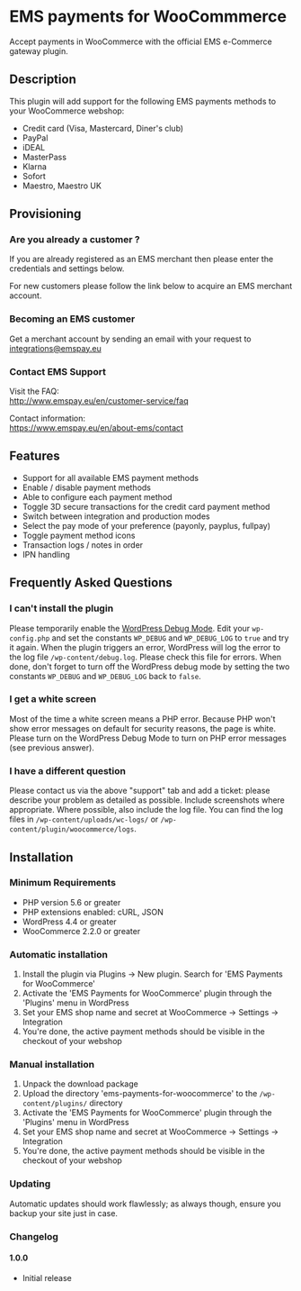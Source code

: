 # EMS payments for WooCommmerce
Accept payments in WooCommerce with the official EMS e-Commerce gateway plugin.

## Description 
This plugin will add support for the following EMS payments methods to your WooCommerce webshop:

* Credit card (Visa, Mastercard, Diner's club)
* PayPal
* iDEAL
* MasterPass
* Klarna
* Sofort
* Maestro, Maestro UK

## Provisioning 

### Are you already a customer ?
If you are already registered as an EMS merchant then please enter the credentials and settings below.	

For new customers please follow the link below to acquire an EMS merchant account.

### Becoming an EMS customer
Get a merchant account by sending an email with your request to integrations@emspay.eu

### Contact EMS Support
Visit the FAQ:	
http://www.emspay.eu/en/customer-service/faq 

Contact information:	
https://www.emspay.eu/en/about-ems/contact 

## Features
* Support for all available EMS payment methods
* Enable / disable payment methods 
* Able to configure each payment method
* Toggle 3D secure transactions for the credit card payment method
* Switch between integration and production modes
* Select the pay mode of your preference (payonly, payplus, fullpay)
* Toggle payment method icons
* Transaction logs / notes in order
* IPN handling

## Frequently Asked Questions

### I can't install the plugin 
Please temporarily enable the [WordPress Debug Mode](https://codex.wordpress.org/Debugging_in_WordPress). Edit your `wp-config.php` and set the constants `WP_DEBUG` and `WP_DEBUG_LOG` to `true` and try
it again. When the plugin triggers an error, WordPress will log the error to the log file `/wp-content/debug.log`. Please check this file for errors. When done, don't forget to turn off
the WordPress debug mode by setting the two constants `WP_DEBUG` and `WP_DEBUG_LOG` back to `false`.

### I get a white screen
Most of the time a white screen means a PHP error. Because PHP won't show error messages on default for security reasons, the page is white. Please turn on the WordPress Debug Mode to turn on PHP error messages (see previous answer).

### I have a different question
Please contact us via the above "support" tab and add a ticket: please describe your problem as detailed as possible. Include screenshots where appropriate.
Where possible, also include the log file. You can find the log files in `/wp-content/uploads/wc-logs/` or `/wp-content/plugin/woocommerce/logs`.

## Installation

### Minimum Requirements
* PHP version 5.6 or greater
* PHP extensions enabled: cURL, JSON
* WordPress 4.4 or greater
* WooCommerce 2.2.0 or greater

### Automatic installation
1. Install the plugin via Plugins -> New plugin. Search for 'EMS Payments for WooCommerce'
2. Activate the 'EMS Payments for WooCommerce' plugin through the 'Plugins' menu in WordPress
3. Set your EMS shop name and secret at WooCommerce -> Settings -> Integration
4. You're done, the active payment methods should be visible in the checkout of your webshop

### Manual installation 
1. Unpack the download package
2. Upload the directory 'ems-payments-for-woocommerce' to the `/wp-content/plugins/` directory
3. Activate the 'EMS Payments for WooCommerce' plugin through the 'Plugins' menu in WordPress
4. Set your EMS shop name and secret at WooCommerce -> Settings -> Integration
5. You're done, the active payment methods should be visible in the checkout of your webshop

### Updating 
Automatic updates should work flawlessly; as always though, ensure you backup your site just in case.

### Changelog 
#### 1.0.0 
* Initial release
